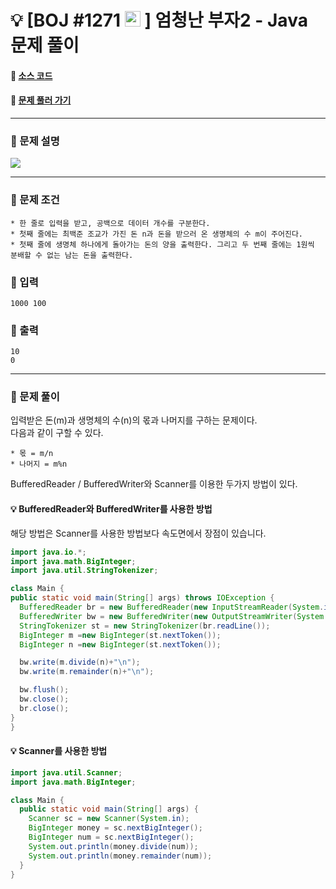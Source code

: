 # :bulb: [BOJ #1271 <img src="https://d2gd6pc034wcta.cloudfront.net/tier/1-a.svg" width="25" height="25"> ] 엄청난 부자2 - Java 문제 풀이
#### :link: [소스 코드](https://github.com/nexusgh12/Algorithm/blob/main/BOJ_1271/BOJ_1271.java)  
#### :link: [문제 풀러 가기](https://www.acmicpc.net/problem/1271)

***
### :seedling: 문제 설명
<img src="https://s3.us-west-2.amazonaws.com/secure.notion-static.com/a68fa698-2b9f-417e-ba41-39bebce9694c/Untitled.png?X-Amz-Algorithm=AWS4-HMAC-SHA256&X-Amz-Content-Sha256=UNSIGNED-PAYLOAD&X-Amz-Credential=AKIAT73L2G45EIPT3X45%2F20220115%2Fus-west-2%2Fs3%2Faws4_request&X-Amz-Date=20220115T110204Z&X-Amz-Expires=86400&X-Amz-Signature=0a4d6899baf437a211dcb21aba04a36191b93c4ad12c6cc2090394a8e0120124&X-Amz-SignedHeaders=host&response-content-disposition=filename%20%3D%22Untitled.png%22&x-id=GetObject">

***

### :seedling: 문제 조건
    * 한 줄로 입력을 받고, 공백으로 데이터 개수를 구분한다.
    * 첫째 줄에는 최백준 조교가 가진 돈 n과 돈을 받으러 온 생명체의 수 m이 주어진다. 
    * 첫째 줄에 생명체 하나에게 돌아가는 돈의 양을 출력한다. 그리고 두 번째 줄에는 1원씩 분배할 수 없는 남는 돈을 출력한다.
    
### :seedling: 입력
    1000 100
    
### :seedling: 출력
    10
    0
***
### :seedling: 문제 풀이
 입력받은 돈(m)과 생명체의 수(n)의 몫과 나머지를 구하는 문제이다.  
 다음과 같이 구할 수 있다.  
 
    * 몫 = m/n
    * 나머지 = m%n
    
    
 BufferedReader / BufferedWriter와 Scanner를 이용한 두가지 방법이 있다.
 
 #### :bulb: BufferedReader와 BufferedWriter를 사용한 방법

 해당 방법은 Scanner를 사용한 방법보다 속도면에서 장점이 있습니다.  
 ```java
import java.io.*;
import java.math.BigInteger;
import java.util.StringTokenizer;

class Main {
 public static void main(String[] args) throws IOException {
   BufferedReader br = new BufferedReader(new InputStreamReader(System.in));
   BufferedWriter bw = new BufferedWriter(new OutputStreamWriter(System.out));
   StringTokenizer st = new StringTokenizer(br.readLine());
   BigInteger m =new BigInteger(st.nextToken());
   BigInteger n =new BigInteger(st.nextToken());

   bw.write(m.divide(n)+"\n");
   bw.write(m.remainder(n)+"\n");

   bw.flush();
   bw.close();
   br.close();
 }
}
```
 #### :bulb: Scanner를 사용한 방법
```java
import java.util.Scanner;
import java.math.BigInteger;

class Main {
  public static void main(String[] args) {
    Scanner sc = new Scanner(System.in);
    BigInteger money = sc.nextBigInteger();
    BigInteger num = sc.nextBigInteger();
    System.out.println(money.divide(num));
    System.out.println(money.remainder(num));
  }  
}    
```


